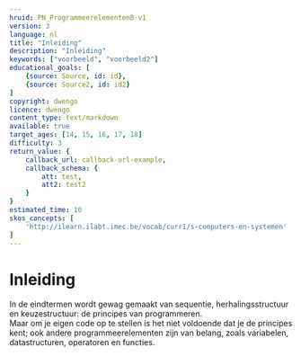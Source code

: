 ```yaml
---
hruid: PN_ProgrammeerelementenB-v1
version: 3
language: nl
title: "Inleiding"
description: "Inleiding"
keywords: ["voorbeeld", "voorbeeld2"]
educational_goals: [
    {source: Source, id: id}, 
    {source: Source2, id: id2}
]
copyright: dwengo
licence: dwengo
content_type: text/markdown
available: true
target_ages: [14, 15, 16, 17, 18]
difficulty: 3
return_value: {
    callback_url: callback-url-example,
    callback_schema: {
        att: test,
        att2: test2
    }
}
estimated_time: 10
skos_concepts: [
    'http://ilearn.ilabt.imec.be/vocab/curr1/s-computers-en-systemen'
]
---
```

# Inleiding
In de eindtermen wordt gewag gemaakt van sequentie, herhalingsstructuur en keuzestructuur: de principes van programmeren.  
Maar om je eigen code op te stellen is het niet voldoende dat je de principes kent; ook andere programmeerelementen zijn van belang, zoals variabelen, datastructuren, operatoren en functies.